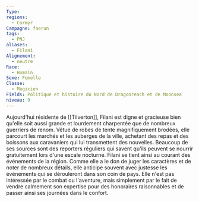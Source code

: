 ```yaml
---
Type: 
regions:
  - Cormyr
Campagne: faerun
tags:
  - PNJ
aliases:
  - Filani
Alignement:
  - neutre
Race:
  - Humain
Sexe: Femelle
Classe:
  - Magicien
Fields: Politique et histoire du Nord de Dragonreach et de Moonsea
niveau: 9
---
```

Aujourd'hui résidente de [[Tilverton]], Filani est digne et gracieuse bien qu'elle soit aussi grande et lourdement charpentée que de nombreux guerriers de renom. Vêtue de robes de tente magnifiquement brodées, elle parcourt les marchés et les auberges de la ville, achetant des repas et des boissons aux caravaniers qui lui transmettent des nouvelles. Beaucoup de ses sources sont des reporters réguliers qui savent qu'ils peuvent se nourrir gratuitement lors d'une escale nocturne. Filani se tient ainsi au courant des événements de la région.
Comme elle a le don de juger les caractères et de noter de nombreux détails, elle anticipe souvent avec justesse les événements qui se dérouleront dans son coin de pays. Elle n'est pas intéressée par le combat ou l'aventure, mais simplement par le fait de vendre calmement son expertise pour des honoraires raisonnables et de passer ainsi ses journées dans le confort.
